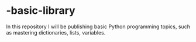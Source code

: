 # -basic-library
In this repository I will be publishing basic Python programming topics, such as mastering dictionaries, lists, variables.
